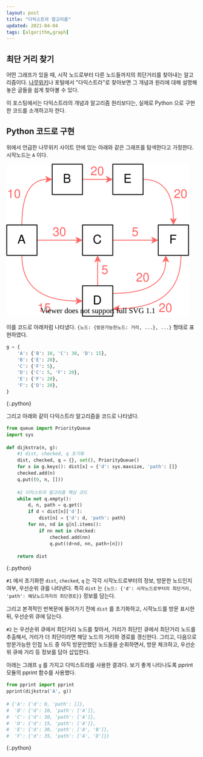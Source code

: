 ```yaml
---
layout: post
title: "다익스트라 알고리즘"
updated: 2021-04-04
tags: [algorithm,graph]
---
```


## 최단 거리 찾기

어떤 그래프가 있을 때, 시작 노드로부터 다른 노드들까지의 최단거리를 찾아내는 알고리즘이다. [나무위키](https://namu.wiki/w/%EB%8B%A4%EC%9D%B5%EC%8A%A4%ED%8A%B8%EB%9D%BC%20%EC%95%8C%EA%B3%A0%EB%A6%AC%EC%A6%98)나 포털에서 "다익스트라"로 찾아보면 그 개념과 원리에 대해 설명해 놓은 글들을 쉽게 찾아볼 수 있다.

이 포스팅에서는 다익스트라의 개념과 알고리즘 원리보다는, 실제로 Python 으로 구현한 코드를 소개하고자 한다.

## Python 코드로 구현

위에서 언급한 나무위키 사이트 안에 있는 아래와 같은 그래프를 탐색한다고 가정한다. 시작노드는 `A` 이다.

![그림00](/img/algorithm/algorithm-3010-01-01-00.svg)

이를 코드로 아래처럼 나타냈다. `{노드: {방문가능한노드: 거리, ...}, ...}` 형태로 표현하였다.

```py
g = {
    'A': {'B': 10, 'C': 30, 'D': 15},
    'B': {'E': 20},
    'C': {'F': 5},
    'D': {'C': 5, 'F': 20},
    'E': {'F': 20},
    'F': {'D': 20},
}
```
{:.python}

그리고 아래와 같이 다익스트라 알고리즘을 코드로 나타냈다.

```py
from queue import PriorityQueue
import sys

def dijkstra(n, g):
    #1 dist, checked, q 초기화
    dist, checked, q = {}, set(), PriorityQueue()
    for x in g.keys(): dist[x] = {'d': sys.maxsize, 'path': []}
    checked.add(n)
    q.put((0, n, []))

    #2 다익스트라 알고리즘 핵심 코드
    while not q.empty():
        d, n, path = q.get()
        if d < dist[n]['d']: 
            dist[n] = {'d': d, 'path': path}
        for nn, nd in g[n].items():
            if nn not in checked:
                checked.add(nn)
                q.put((d+nd, nn, path+[n]))

    return dist
```
{:.python}

`#1` 에서 초기화한 `dist`, `checked`, `q` 는 각각 시작노드로부터의 정보, 방문한 노드인지 여부, 우선순위 큐를 나타낸다. 특히 `dist` 는 `{노드: {'d': 시작노드로부터의 최단거리, 'path': 해당노드까지의 최단경로}}` 정보를 담는다.

그리고 본격적인 반복문에 들어가기 전에 `dist` 를 초기화하고, 시작노드를 방문 표시한 뒤, 우선순위 큐에 담는다.

`#2` 는 우선순위 큐에서 최단거리 노드를 찾아서, 거리가 최단인 큐에서 최단거리 노드를 추출해서, 거리가 더 최단이라면 해당 노드의 거리와 경로를 갱신한다. 그리고, 다음으로 방문가능한 인접 노드 중 아직 방문안했던 노드들을 순회하면서, 방문 체크하고, 우선순위 큐에 거리 등 정보를 담아 삽입한다.

아래는 그래프 `g` 를 가지고 다익스트라를 사용한 결과다. 보기 좋게 나타나도록 pprint 모듈의 pprint 함수를 사용했다.

```py
from pprint import pprint
pprint(dijkstra('A', g))

# {'A': {'d': 0, 'path': []},
#  'B': {'d': 10, 'path': ['A']},
#  'C': {'d': 30, 'path': ['A']},
#  'D': {'d': 15, 'path': ['A']},
#  'E': {'d': 30, 'path': ['A', 'B']},
#  'F': {'d': 35, 'path': ['A', 'D']}}
```
{:.python}
